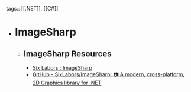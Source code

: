 tags:: [[.NET]], [[C#]]

- # ImageSharp
	- ## ImageSharp Resources
		- [Six Labors : ImageSharp](https://sixlabors.com/products/imagesharp/)
		- [GitHub - SixLabors/ImageSharp: :camera: A modern, cross-platform, 2D Graphics library for .NET](https://github.com/SixLabors/ImageSharp)
